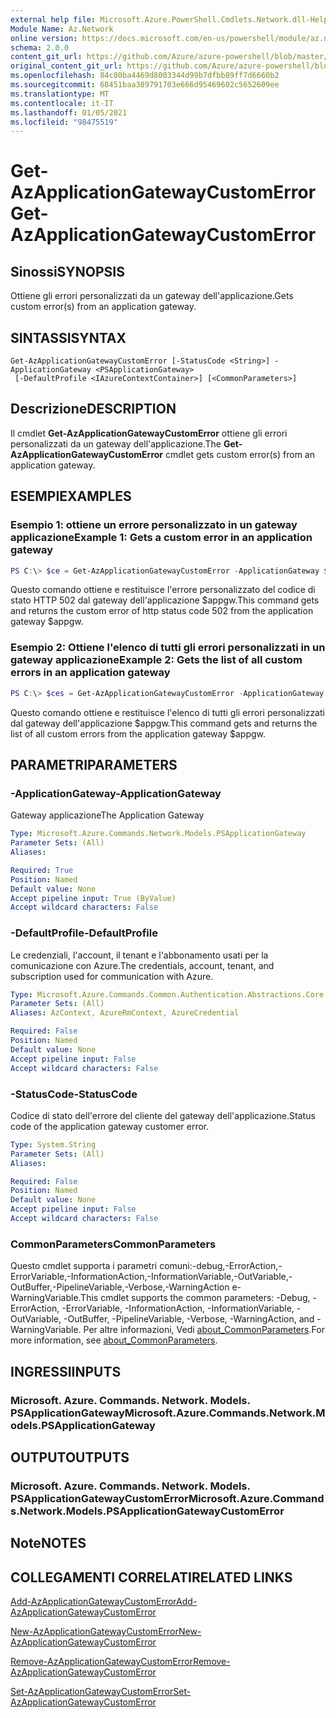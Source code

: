 ```yaml
---
external help file: Microsoft.Azure.PowerShell.Cmdlets.Network.dll-Help.xml
Module Name: Az.Network
online version: https://docs.microsoft.com/en-us/powershell/module/az.network/get-azapplicationgatewaycustomerror
schema: 2.0.0
content_git_url: https://github.com/Azure/azure-powershell/blob/master/src/Network/Network/help/Get-AzApplicationGatewayCustomError.md
original_content_git_url: https://github.com/Azure/azure-powershell/blob/master/src/Network/Network/help/Get-AzApplicationGatewayCustomError.md
ms.openlocfilehash: 84c80ba4469d8003344d99b7dfbb89ff7d6660b2
ms.sourcegitcommit: 68451baa389791703e666d95469602c5652609ee
ms.translationtype: MT
ms.contentlocale: it-IT
ms.lasthandoff: 01/05/2021
ms.locfileid: "98475519"
---
```

# <span data-ttu-id="1318c-101">Get-AzApplicationGatewayCustomError</span><span class="sxs-lookup"><span data-stu-id="1318c-101">Get-AzApplicationGatewayCustomError</span></span>

## <span data-ttu-id="1318c-102">Sinossi</span><span class="sxs-lookup"><span data-stu-id="1318c-102">SYNOPSIS</span></span>
<span data-ttu-id="1318c-103">Ottiene gli errori personalizzati da un gateway dell'applicazione.</span><span class="sxs-lookup"><span data-stu-id="1318c-103">Gets custom error(s) from an application gateway.</span></span>

## <span data-ttu-id="1318c-104">SINTASSI</span><span class="sxs-lookup"><span data-stu-id="1318c-104">SYNTAX</span></span>

```
Get-AzApplicationGatewayCustomError [-StatusCode <String>] -ApplicationGateway <PSApplicationGateway>
 [-DefaultProfile <IAzureContextContainer>] [<CommonParameters>]
```

## <span data-ttu-id="1318c-105">Descrizione</span><span class="sxs-lookup"><span data-stu-id="1318c-105">DESCRIPTION</span></span>
<span data-ttu-id="1318c-106">Il cmdlet **Get-AzApplicationGatewayCustomError** ottiene gli errori personalizzati da un gateway dell'applicazione.</span><span class="sxs-lookup"><span data-stu-id="1318c-106">The **Get-AzApplicationGatewayCustomError** cmdlet gets custom error(s) from an application gateway.</span></span>

## <span data-ttu-id="1318c-107">ESEMPI</span><span class="sxs-lookup"><span data-stu-id="1318c-107">EXAMPLES</span></span>

### <span data-ttu-id="1318c-108">Esempio 1: ottiene un errore personalizzato in un gateway applicazione</span><span class="sxs-lookup"><span data-stu-id="1318c-108">Example 1: Gets a custom error in an application gateway</span></span>
```powershell
PS C:\> $ce = Get-AzApplicationGatewayCustomError -ApplicationGateway $appgw -StatusCode HttpStatus502
```

<span data-ttu-id="1318c-109">Questo comando ottiene e restituisce l'errore personalizzato del codice di stato HTTP 502 dal gateway dell'applicazione $appgw.</span><span class="sxs-lookup"><span data-stu-id="1318c-109">This command gets and returns the custom error of http status code 502 from the application gateway $appgw.</span></span>

### <span data-ttu-id="1318c-110">Esempio 2: Ottiene l'elenco di tutti gli errori personalizzati in un gateway applicazione</span><span class="sxs-lookup"><span data-stu-id="1318c-110">Example 2: Gets the list of all custom errors in an application gateway</span></span>
```powershell
PS C:\> $ces = Get-AzApplicationGatewayCustomError -ApplicationGateway $appgw
```

<span data-ttu-id="1318c-111">Questo comando ottiene e restituisce l'elenco di tutti gli errori personalizzati dal gateway dell'applicazione $appgw.</span><span class="sxs-lookup"><span data-stu-id="1318c-111">This command gets and returns the list of all custom errors from the application gateway $appgw.</span></span>

## <span data-ttu-id="1318c-112">PARAMETRI</span><span class="sxs-lookup"><span data-stu-id="1318c-112">PARAMETERS</span></span>

### <span data-ttu-id="1318c-113">-ApplicationGateway</span><span class="sxs-lookup"><span data-stu-id="1318c-113">-ApplicationGateway</span></span>
<span data-ttu-id="1318c-114">Gateway applicazione</span><span class="sxs-lookup"><span data-stu-id="1318c-114">The Application Gateway</span></span>

```yaml
Type: Microsoft.Azure.Commands.Network.Models.PSApplicationGateway
Parameter Sets: (All)
Aliases:

Required: True
Position: Named
Default value: None
Accept pipeline input: True (ByValue)
Accept wildcard characters: False
```

### <span data-ttu-id="1318c-115">-DefaultProfile</span><span class="sxs-lookup"><span data-stu-id="1318c-115">-DefaultProfile</span></span>
<span data-ttu-id="1318c-116">Le credenziali, l'account, il tenant e l'abbonamento usati per la comunicazione con Azure.</span><span class="sxs-lookup"><span data-stu-id="1318c-116">The credentials, account, tenant, and subscription used for communication with Azure.</span></span>

```yaml
Type: Microsoft.Azure.Commands.Common.Authentication.Abstractions.Core.IAzureContextContainer
Parameter Sets: (All)
Aliases: AzContext, AzureRmContext, AzureCredential

Required: False
Position: Named
Default value: None
Accept pipeline input: False
Accept wildcard characters: False
```

### <span data-ttu-id="1318c-117">-StatusCode</span><span class="sxs-lookup"><span data-stu-id="1318c-117">-StatusCode</span></span>
<span data-ttu-id="1318c-118">Codice di stato dell'errore del cliente del gateway dell'applicazione.</span><span class="sxs-lookup"><span data-stu-id="1318c-118">Status code of the application gateway customer error.</span></span>

```yaml
Type: System.String
Parameter Sets: (All)
Aliases:

Required: False
Position: Named
Default value: None
Accept pipeline input: False
Accept wildcard characters: False
```

### <span data-ttu-id="1318c-119">CommonParameters</span><span class="sxs-lookup"><span data-stu-id="1318c-119">CommonParameters</span></span>
<span data-ttu-id="1318c-120">Questo cmdlet supporta i parametri comuni:-debug,-ErrorAction,-ErrorVariable,-InformationAction,-InformationVariable,-OutVariable,-OutBuffer,-PipelineVariable,-Verbose,-WarningAction e-WarningVariable.</span><span class="sxs-lookup"><span data-stu-id="1318c-120">This cmdlet supports the common parameters: -Debug, -ErrorAction, -ErrorVariable, -InformationAction, -InformationVariable, -OutVariable, -OutBuffer, -PipelineVariable, -Verbose, -WarningAction, and -WarningVariable.</span></span> <span data-ttu-id="1318c-121">Per altre informazioni, Vedi [about_CommonParameters](http://go.microsoft.com/fwlink/?LinkID=113216).</span><span class="sxs-lookup"><span data-stu-id="1318c-121">For more information, see [about_CommonParameters](http://go.microsoft.com/fwlink/?LinkID=113216).</span></span>

## <span data-ttu-id="1318c-122">INGRESSI</span><span class="sxs-lookup"><span data-stu-id="1318c-122">INPUTS</span></span>

### <span data-ttu-id="1318c-123">Microsoft. Azure. Commands. Network. Models. PSApplicationGateway</span><span class="sxs-lookup"><span data-stu-id="1318c-123">Microsoft.Azure.Commands.Network.Models.PSApplicationGateway</span></span>

## <span data-ttu-id="1318c-124">OUTPUT</span><span class="sxs-lookup"><span data-stu-id="1318c-124">OUTPUTS</span></span>

### <span data-ttu-id="1318c-125">Microsoft. Azure. Commands. Network. Models. PSApplicationGatewayCustomError</span><span class="sxs-lookup"><span data-stu-id="1318c-125">Microsoft.Azure.Commands.Network.Models.PSApplicationGatewayCustomError</span></span>

## <span data-ttu-id="1318c-126">Note</span><span class="sxs-lookup"><span data-stu-id="1318c-126">NOTES</span></span>

## <span data-ttu-id="1318c-127">COLLEGAMENTI CORRELATI</span><span class="sxs-lookup"><span data-stu-id="1318c-127">RELATED LINKS</span></span>

[<span data-ttu-id="1318c-128">Add-AzApplicationGatewayCustomError</span><span class="sxs-lookup"><span data-stu-id="1318c-128">Add-AzApplicationGatewayCustomError</span></span>](./Add-AzApplicationGatewayCustomError.md)

[<span data-ttu-id="1318c-129">New-AzApplicationGatewayCustomError</span><span class="sxs-lookup"><span data-stu-id="1318c-129">New-AzApplicationGatewayCustomError</span></span>](./New-AzApplicationGatewayCustomError.md)

[<span data-ttu-id="1318c-130">Remove-AzApplicationGatewayCustomError</span><span class="sxs-lookup"><span data-stu-id="1318c-130">Remove-AzApplicationGatewayCustomError</span></span>](./Remove-AzApplicationGatewayCustomError.md)

[<span data-ttu-id="1318c-131">Set-AzApplicationGatewayCustomError</span><span class="sxs-lookup"><span data-stu-id="1318c-131">Set-AzApplicationGatewayCustomError</span></span>](./Set-AzApplicationGatewayCustomError.md)
